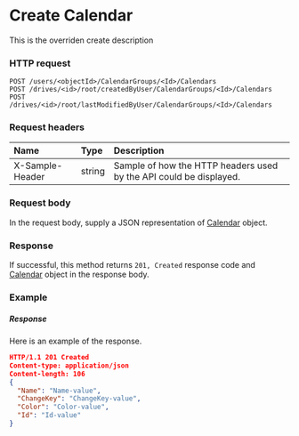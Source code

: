 # Create Calendar

This is the overriden create description
### HTTP request
```http
POST /users/<objectId>/CalendarGroups/<Id>/Calendars
POST /drives/<id>/root/createdByUser/CalendarGroups/<Id>/Calendars
POST /drives/<id>/root/lastModifiedByUser/CalendarGroups/<Id>/Calendars

```
### Request headers
| Name       | Type | Description|
|:---------------|:--------|:----------|
| X-Sample-Header  | string  | Sample of how the HTTP headers used by the API could be displayed.|

### Request body
In the request body, supply a JSON representation of [Calendar](../resources/calendar.md) object.


### Response
If successful, this method returns `201, Created` response code and [Calendar](../resources/calendar.md) object in the response body.

### Example
##### Response
Here is an example of the response.
```json
HTTP/1.1 201 Created
Content-type: application/json
Content-length: 106
{
  "Name": "Name-value",
  "ChangeKey": "ChangeKey-value",
  "Color": "Color-value",
  "Id": "Id-value"
}
```

<!-- uuid: 26b43d98-6cda-4a48-b6a7-a60648269328
2015-10-09 16:04:04 UTC -->